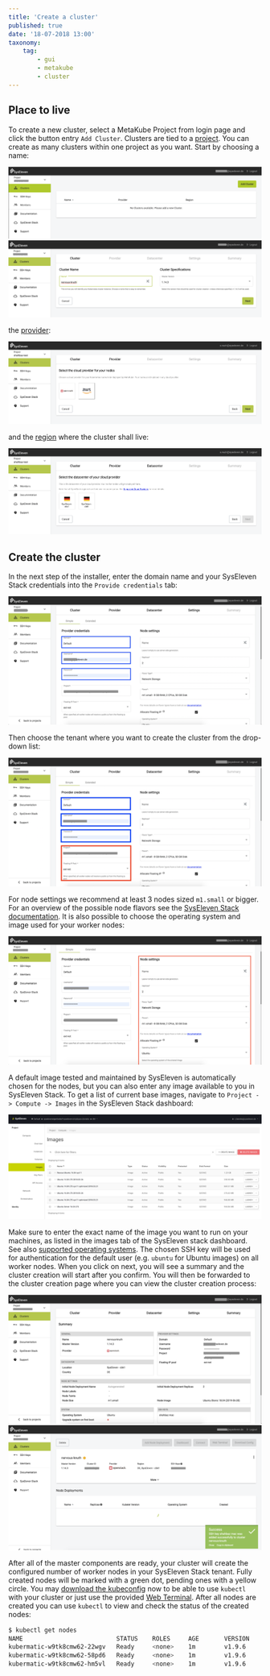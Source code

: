 ```yaml
---
title: 'Create a cluster'
published: true
date: '18-07-2018 13:00'
taxonomy:
    tag:
        - gui
        - metakube
        - cluster
---
```


## Place to live

To create a new cluster, select a MetaKube Project from login page and click the button entry `Add Cluster`. Clusters are tied to a [project](../../02.Documentation/02.projects/default.en.md). You can create as many clusters within one project as you want.
Start by choosing a name:

![Overview of cluster creation](image_overview_01.png)
![Overview of cluster creation with filled out name](image_overview_02.png)

the [provider](../../02.Documentation/05.supported-cloud-providers/default.en.md):

![Menu to chose cloud provider](image_provider_01.png)

and the [region](../../02.Documentation/05.supported-cloud-providers/default.en.md) where the cluster shall live:

![Menu to choose datacenter](image_datacenter_01.png)

## Create the cluster

In the next step of the installer, enter the domain name and your SysEleven Stack credentials into the `Provide credentials` tab:

![Overview of cluster settings](image_cluster-settings_01.png)

Then choose the tenant where you want to create the cluster from the drop-down list:

![Overview of cluster settings with highlighted tenant section](image_cluster-settings_02.png)

For node settings we recommend at least 3 nodes sized `m1.small` or bigger. For an overview of the possible node flavors see the [SysEleven Stack documentation](https://docs.syseleven.de/syseleven-stack/en/reference/compute#flavors). It is also possible to choose the operating system and image used for your worker nodes:

![Overview of cluster settings with highlighted node section](image_cluster-settings_03.png)


A default image tested and maintained by SysEleven is automatically chosen for the nodes, but you can also enter any image available to you in SysEleven Stack. To get a list of current base images, navigate to `Project -> Compute -> Images` in the SysEleven Stack dashboard:

![Overview of openstack images](image_stack-images_01.png)

Make sure to enter the exact name of the image you want to run on your machines, as listed in the images tab of the SysEleven stack dashboard. See also [supported operating systems](../../02.Documentation/04.supported-operating-systems/default.en.md).
The chosen SSH key will be used for authentication for the default user (e.g. `ubuntu` for Ubuntu images) on all worker nodes. When you click on next, you will see a summary and the cluster creation will start after you confirm. You will then be forwarded to the cluster creation page where you can view the cluster creation process:

![Cluster summary before creation](image_cluster_summary_01.png)
![Cluster details in creation state](image_cluster-details_01.png)

After all of the master components are ready, your cluster will create the configured number of worker nodes in your SysEleven Stack tenant. Fully created nodes will be marked with a green dot, pending ones with a yellow circle. You may [download the kubeconfig](../06.download-the-kubeconfig/default.en.md) now to be able to use `kubectl` with your cluster or just use the provided [Web Terminal](../../02.Documentation/11.metakube-webterminal/default.en.md). After all nodes are created you can use `kubectl` to view and check the status of the created nodes:

```bash
$ kubectl get nodes
NAME                          STATUS    ROLES     AGE       VERSION
kubermatic-w9tk8cmw62-22wgv   Ready     <none>    1m        v1.9.6
kubermatic-w9tk8cmw62-58pd6   Ready     <none>    1m        v1.9.6
kubermatic-w9tk8cmw62-hm5vl   Ready     <none>    1m        v1.9.6
```
